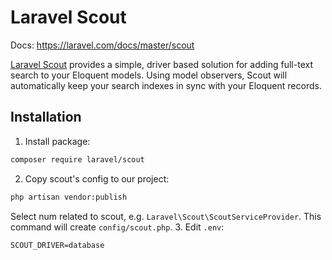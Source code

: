 # Laravel Scout

Docs: https://laravel.com/docs/master/scout

[Laravel Scout](https://github.com/laravel/scout) provides a simple, driver based solution for adding full-text search to your Eloquent models. 
Using model observers, Scout will automatically keep your search indexes in sync with your Eloquent records.

## Installation

1. Install package:
  ```bash
  composer require laravel/scout
  ```
2. Copy scout's config to our project:
  ```bash
  php artisan vendor:publish
  ```
  Select num related to scout, e.g. `Laravel\Scout\ScoutServiceProvider`. This command will create `config/scout.php`.
3. Edit `.env`:
  ```
  SCOUT_DRIVER=database
  ```
